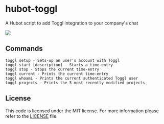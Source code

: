 # hubot-toggl
A Hubot script to add Toggl integration to your company's chat

![](http://i.imgur.com/5epkqMv.png)

## Commands
```
toggl setup - Sets-up an user's account with Toggl
toggl start [description] - Starts a time-entry
toggl stop - Stops the current time-entry
toggl current - Prints the current time-entry
toggl whoami - Prints the current authenticated Toggl user
toggl projects - Prints the 5 most recently modified projects
```

## License
This code is licensed under the MIT license. For more information please refer
to the [LICENSE](/LICENSE) file.
